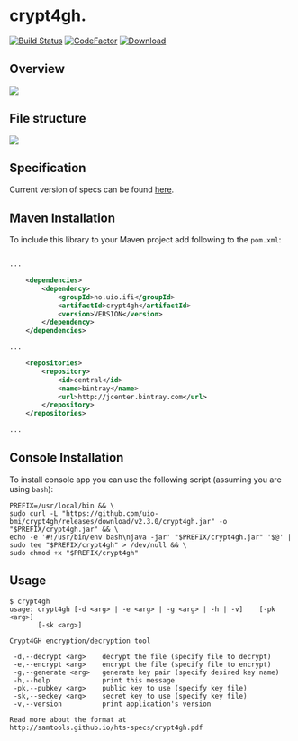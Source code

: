 # crypt4gh.
[![Build Status](https://github.com/uio-bmi/crypt4gh/workflows/Java%20CI/badge.svg)](https://github.com/uio-bmi/crypt4gh/actions)
[![CodeFactor](https://www.codefactor.io/repository/github/uio-bmi/crypt4gh/badge/master)](https://www.codefactor.io/repository/github/uio-bmi/crypt4gh/overview/master)
[![Download](https://api.bintray.com/packages/uio-bmi/Crypt4GH/Crypt4GH/images/download.svg)](https://bintray.com/uio-bmi/Crypt4GH/Crypt4GH/_latestVersion)
## Overview
![](https://www.ga4gh.org/wp-content/uploads/Crypt4GH_comic.png)

## File structure
![](https://habrastorage.org/webt/yn/y2/pk/yny2pkp68sccx1vbvmodz-hfpzm.png)

## Specification
Current version of specs can be found [here](http://samtools.github.io/hts-specs/crypt4gh.pdf).

## Maven Installation
To include this library to your Maven project add following to the `pom.xml`:

```xml

...

    <dependencies>
        <dependency>
            <groupId>no.uio.ifi</groupId>
            <artifactId>crypt4gh</artifactId>
            <version>VERSION</version>
        </dependency>
    </dependencies>

...

    <repositories>
        <repository>
            <id>central</id>
            <name>bintray</name>
            <url>http://jcenter.bintray.com</url>
        </repository>
    </repositories>

...

```

## Console Installation
To install console app you can use the following script (assuming you are using `bash`):
```
PREFIX=/usr/local/bin && \
sudo curl -L "https://github.com/uio-bmi/crypt4gh/releases/download/v2.3.0/crypt4gh.jar" -o "$PREFIX/crypt4gh.jar" && \
echo -e '#!/usr/bin/env bash\njava -jar' "$PREFIX/crypt4gh.jar" '$@' | sudo tee "$PREFIX/crypt4gh" > /dev/null && \
sudo chmod +x "$PREFIX/crypt4gh"
```

## Usage
```
$ crypt4gh 
usage: crypt4gh [-d <arg> | -e <arg> | -g <arg> | -h | -v]    [-pk <arg>]
       [-sk <arg>]

Crypt4GH encryption/decryption tool

 -d,--decrypt <arg>    decrypt the file (specify file to decrypt)
 -e,--encrypt <arg>    encrypt the file (specify file to encrypt)
 -g,--generate <arg>   generate key pair (specify desired key name)
 -h,--help             print this message
 -pk,--pubkey <arg>    public key to use (specify key file)
 -sk,--seckey <arg>    secret key to use (specify key file)
 -v,--version          print application's version

Read more about the format at
http://samtools.github.io/hts-specs/crypt4gh.pdf
```
